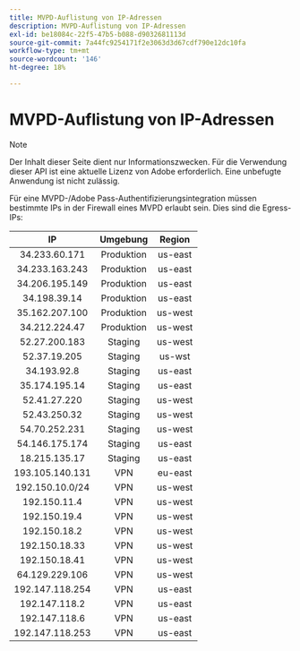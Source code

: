 ```yaml
---
title: MVPD-Auflistung von IP-Adressen
description: MVPD-Auflistung von IP-Adressen
exl-id: be18084c-22f5-47b5-b088-d9032681113d
source-git-commit: 7a44fc9254171f2e3063d3d67cdf790e12dc10fa
workflow-type: tm+mt
source-wordcount: '146'
ht-degree: 18%

---
```


# MVPD-Auflistung von IP-Adressen

>[!NOTE]
>
>Der Inhalt dieser Seite dient nur Informationszwecken. Für die Verwendung dieser API ist eine aktuelle Lizenz von Adobe erforderlich. Eine unbefugte Anwendung ist nicht zulässig.

Für eine MVPD-/Adobe Pass-Authentifizierungsintegration müssen bestimmte IPs in der Firewall eines MVPD erlaubt sein. Dies sind die Egress-IPs:

| IP | Umgebung | Region |
| :-------------: | :---------: | :-----: |
| 34.233.60.171 | Produktion | us-east |
| 34.233.163.243 | Produktion | us-east |
| 34.206.195.149 | Produktion | us-east |
| 34.198.39.14 | Produktion | us-east |
| 35.162.207.100 | Produktion | us-west |
| 34.212.224.47 | Produktion | us-west |
| 52.27.200.183 | Staging | us-west |
| 52.37.19.205 | Staging | us-wst |
| 34.193.92.8 | Staging | us-east |
| 35.174.195.14 | Staging | us-east |
| 52.41.27.220 | Staging | us-west |
| 52.43.250.32 | Staging | us-west |
| 54.70.252.231 | Staging | us-west |
| 54.146.175.174 | Staging | us-east |
| 18.215.135.17 | Staging | us-east |
| 193.105.140.131 | VPN | eu-east |
| 192.150.10.0/24 | VPN | us-west |
| 192.150.11.4 | VPN | us-west |
| 192.150.19.4 | VPN | us-west |
| 192.150.18.2 | VPN | us-west |
| 192.150.18.33 | VPN | us-west |
| 192.150.18.41 | VPN | us-west |
| 64.129.229.106 | VPN | us-west |
| 192.147.118.254 | VPN | us-east |
| 192.147.118.2 | VPN | us-east |
| 192.147.118.6 | VPN | us-east |
| 192.147.118.253 | VPN | us-east |
